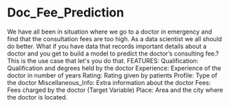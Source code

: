 # Doc_Fee_Prediction
We have all been in situation where we go to a doctor in emergency and find that the consultation fees are too high. As a data scientist we all should do better. What if you have data that records important details about a doctor and you get to build a model to predict the doctor’s consulting fee.? This is the use case that let's you do that. FEATURES:  Qualification: Qualification and degrees held by the doctor  Experience: Experience of the doctor in number of years  Rating: Rating given by patients  Profile: Type of the doctor  Miscellaneous_Info: Extra information about the doctor  Fees: Fees charged by the doctor (Target Variable)  Place: Area and the city where the doctor is located.
